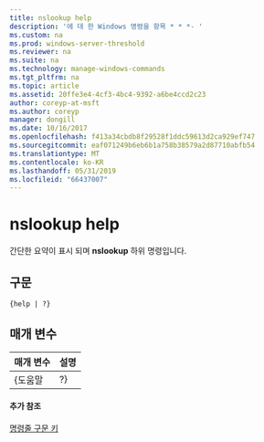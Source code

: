 ```yaml
---
title: nslookup help
description: '에 대 한 Windows 명령을 항목 * * *- '
ms.custom: na
ms.prod: windows-server-threshold
ms.reviewer: na
ms.suite: na
ms.technology: manage-windows-commands
ms.tgt_pltfrm: na
ms.topic: article
ms.assetid: 20ffe3e4-4cf3-4bc4-9392-a6be4ccd2c23
author: coreyp-at-msft
ms.author: coreyp
manager: dongill
ms.date: 10/16/2017
ms.openlocfilehash: f413a34cbdb8f29528f1ddc59613d2ca929ef747
ms.sourcegitcommit: eaf071249b6eb6b1a758b38579a2d87710abfb54
ms.translationtype: MT
ms.contentlocale: ko-KR
ms.lasthandoff: 05/31/2019
ms.locfileid: "66437007"
---
```

# <a name="nslookup-help"></a>nslookup help



간단한 요약이 표시 되며 **nslookup** 하위 명령입니다.

## <a name="syntax"></a>구문

```
{help | ?}
```

## <a name="parameters"></a>매개 변수

| 매개 변수 | 설명 |
|-----------|-------------|
|   {도움말   |     ?}      |

#### <a name="additional-references"></a>추가 참조

[명령줄 구문 키](command-line-syntax-key.md)